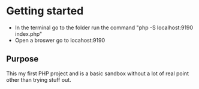 # Getting started
- In the terminal go to the folder run the command "php -S localhost:9190 index.php"
- Open a broswer go to locahost:9190


## Purpose
This my first PHP project and is a basic sandbox without a lot of real point other than trying stuff out.

